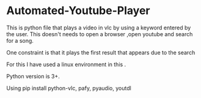 # Automated-Youtube-Player

This is python file that plays a video in vlc by using a keyword entered by the user.
This doesn't needs to open a browser ,open youtube and search for a song.


One constraint is that it plays the first result that appears due to the search

For this I have used a linux environment in this .

Python version is 3+.

Using pip install python-vlc, pafy, pyaudio, youtdl

